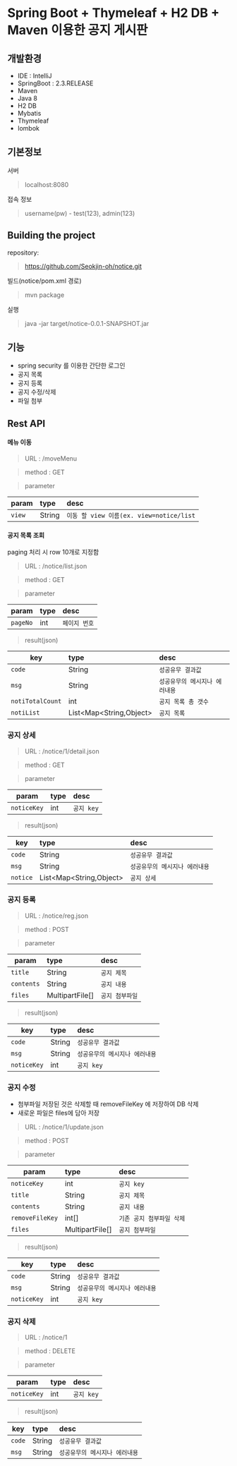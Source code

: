 # Spring Boot + Thymeleaf + H2 DB + Maven 이용한 공지 게시판 

## 개발환경

* IDE : IntelliJ
* SpringBoot : 2.3.RELEASE
* Maven
* Java 8
* H2 DB
* Mybatis
* Thymeleaf
* lombok

## 기본정보

서버
> localhost:8080

접속 정보
>username(pw) - test(123), admin(123)

## Building the project
repository:
> https://github.com/Seokjin-oh/notice.git
 
빌드(notice/pom.xml 경로)
> mvn package

실행
> java -jar target/notice-0.0.1-SNAPSHOT.jar
 

## 기능
* spring security 를 이용한 간단한 로그인
* 공지 목록
* 공지 등록
* 공지 수정/삭제
* 파일 첨부 

## Rest API

#### 메뉴 이동

>URL : /moveMenu

>method : GET

>parameter

| param | type | desc |
|:---|:---|:---|
| `view` | String | `이동 할 view 이름(ex. view=notice/list` |

#### 공지 목록 조회
paging 처리 시 row 10개로 지정함
>URL : /notice/list.json

>method : GET

>parameter

| param | type | desc |
|---|:---|:---|
| `pageNo` | int | `페이지 번호` |

>result(json)

| key | type | desc |
|---|:---|:---|
| `code` | String | `성공유무 결과값` |
| `msg` | String | `성공유무의 메시지나 에러내용` |
| `notiTotalCount` | int | `공지 목록 총 갯수` |
| `notiList` | List<Map<String,Object> | `공지 목록` |

### 공지 상세

>URL : /notice/1/detail.json

>method : GET

>parameter

| param | type | desc |
|---|:---|:---|
| `noticeKey` | int | `공지 key` |

>result(json)

| key | type | desc |
|---|:---|:---|
| `code` | String | `성공유무 결과값` |
| `msg` | String | `성공유무의 메시지나 에러내용` |
| `notice` | List<Map<String,Object> | `공지 상세` |

### 공지 등록

>URL : /notice/reg.json

>method : POST

>parameter

| param | type | desc |
|---|:---|:---|
| `title` | String | `공지 제목` |
| `contents` | String | `공지 내용` |
| `files` | MultipartFile[] | `공지 첨부파일` |

>result(json)

| key | type | desc |
|---|:---|:---|
| `code` | String | `성공유무 결과값` |
| `msg` | String | `성공유무의 메시지나 에러내용` |
| `noticeKey` | int | `공지 key` |

### 공지 수정
* 첨부파일 저장된 것은 삭제할 때 removeFileKey 에 저장하여 DB 삭제
* 새로운 파일은 files에 담아 저장

>URL : /notice/1/update.json

>method : POST

>parameter

| param | type | desc |
|---|:---|:---|
| `noticeKey` | int | `공지 key` |
| `title` | String | `공지 제목` |
| `contents` | String | `공지 내용` |
| `removeFileKey` | int[] | `기존 공지 첨부파일 삭제` |
| `files` | MultipartFile[] | `공지 첨부파일` |

>result(json)

| key | type | desc |
|---|:---|:---|
| `code` | String | `성공유무 결과값` |
| `msg` | String | `성공유무의 메시지나 에러내용` |
| `noticeKey` | int | `공지 key` |

### 공지 삭제

>URL : /notice/1

>method : DELETE

>parameter

| param | type | desc |
|---|:---|:---|
| `noticeKey` | int | `공지 key` |

>result(json)

| key | type | desc |
|---|:---|:---|
| `code` | String | `성공유무 결과값` |
| `msg` | String | `성공유무의 메시지나 에러내용` |






